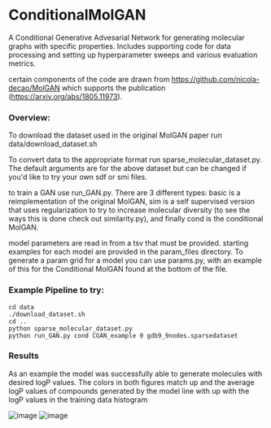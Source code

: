 # ConditionalMolGAN

A Conditional Generative Advesarial Network for generating molecular graphs with specific properties. Includes supporting code for data processing and setting up hyperparameter sweeps and various evaluation metrics.

certain components of the code are drawn from https://github.com/nicola-decao/MolGAN which supports the publication (https://arxiv.org/abs/1805.11973).

### Overview:
To download the dataset used in the original MolGAN paper run data/download_dataset.sh

To convert data to the appropriate format run sparse_molecular_dataset.py. The default arguments are for the above dataset but can be changed if you'd like to try your own sdf or smi files.

to train a GAN use run_GAN.py. There are 3 different types: basic is a reimplementation of the original MolGAN, sim is a self supervised version that uses regularization to try to increase molecular diversity (to see the ways this is done check out similarity.py), and finally cond is the conditional MolGAN.

model parameters are read in from a tsv that must be provided. starting examples for each model are provided in the param_files directory. To generate a param grid for a model you can use params.py, with an example of this for the Conditional MolGAN found at the bottom of the file.

### Example Pipeline to try:
```
cd data
./download_dataset.sh
cd ..
python sparse_molecular_dataset.py
python run_GAN.py cond CGAN_example 0 gdb9_9nodes.sparsedataset    
```

### Results

As an example the model was successfully able to generate molecules with desired logP values. The colors in both figures match up and the average logP values of compounds generated by the model line with up with the logP values in the training data histogram

![image](https://user-images.githubusercontent.com/16659500/184689311-152432c6-e2e9-44bd-94bf-5293427052e8.png) ![image](https://user-images.githubusercontent.com/16659500/184689383-9b96d9c6-93b0-494a-9075-8bb81653a90c.png)
